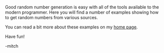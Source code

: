 Good random number generation is easy with all of the tools available
to the modern programmer. Here you will find a number of examples
showing how to get random numbers from various sources.


You can read a bit more about these examples on my [home page](https://www.mitchr.me/SS/exampleCode/random.html).

Have fun!

-mitch
